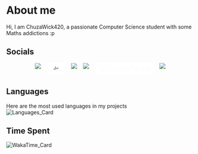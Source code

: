 # About me
Hi, I am ChuzaWick420, a passionate Computer Science student with some Maths addictions :p

## Socials
<div style="
    display: flex;
    flex-direction: row;
    justify-content: center;
    gap: 16px;
">
    <!--Itch.io-->
    <a href="https://chuzawick420.itch.io/" target="_blank">
        <img src="https://static.itch.io/images/itchio-textless-white.svg" height=32px></img>
    </a>
    <!--ShaderToy-->
    <a href="https://www.shadertoy.com/profile/?show=shaders" target="_blank">
        <img src="./assets/shadertoy.png" height=32px />
    </a>
    <!--NexusMods-->
    <a href="https://next.nexusmods.com/profile/ChuzaWick420" target="_blank">
        <img src="https://upload.wikimedia.org/wikipedia/tr/c/c2/NexusMods.png" height=32px />
    </a>
    <!--Artstation-->
    <a href="https://www.artstation.com/chuzawick420" target="_blank">
        <img src="https://www.artstation.com/assets/about/logo/logo-artstation-vertical-ec60efc77a6d4b7aa4b177d65b5726766b4e6ad194c90bbb588ecb65e481dd01.png" height=32px />
    </a>
    <!--CurseForge-->
    <a href="https://www.curseforge.com/members/chuzawick420/projects" target="_blank">
        <img src="./assets/curseforge.png" height=32px />
    </a>
    <!--Modrinth-->
    <a href="https://modrinth.com/user/ChuzaWick420" target="_blank">
        <img src="https://media.beehiiv.com/cdn-cgi/image/fit=scale-down,format=auto,onerror=redirect,quality=80/uploads/publication/logo/a49f8e1b-3835-4ea1-a85b-118c6425ebc3/Modrinth_Dark_Logo.png" height=32px />
    </a>

</div>

## Languages
Here are the most used languages in my projects  
![Languages_Card](https://github-readme-stats.vercel.app/api/top-langs?username=ChuzaWick420&bg_color=60,001a33,990000&text_color=00b3b3&title_color=ff1a1a&border_radius=15&layout=donut)

## Time Spent
![WakaTime_Card](https://github-readme-stats.vercel.app/api/wakatime?username=ChuzaWick420&bg_color=60,001a33,990000&text_color=00b3b3&title_color=ff1a1a&border_radius=15&hide_progress=true&layout=compact)
<!--
**ChuzaWick420/ChuzaWick420** is a ✨ _special_ ✨ repository because its `README.md` (this file) appears on your GitHub profile.

Here are some ideas to get you started:

- 🔭 I’m currently working on ...
- 🌱 I’m currently learning ...
- 👯 I’m looking to collaborate on ...
- 🤔 I’m looking for help with ...
- 💬 Ask me about ...
- 📫 How to reach me: ...
- 😄 Pronouns: ...
- ⚡ Fun fact: ...
-->
